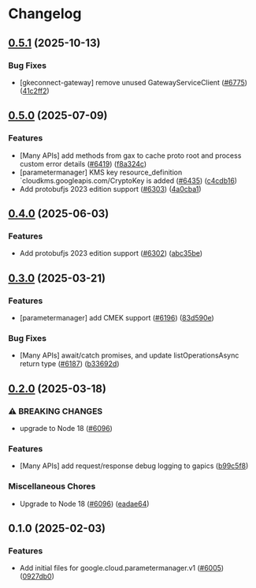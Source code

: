 # Changelog

## [0.5.1](https://github.com/googleapis/google-cloud-node/compare/parametermanager-v0.5.0...parametermanager-v0.5.1) (2025-10-13)


### Bug Fixes

* [gkeconnect-gateway] remove unused GatewayServiceClient ([#6775](https://github.com/googleapis/google-cloud-node/issues/6775)) ([41c2ff2](https://github.com/googleapis/google-cloud-node/commit/41c2ff2851b5fdadabf4f9bd3500167c34b32ff7))

## [0.5.0](https://github.com/googleapis/google-cloud-node/compare/parametermanager-v0.4.0...parametermanager-v0.5.0) (2025-07-09)


### Features

* [Many APIs] add methods from gax to cache proto root and process custom error details ([#6419](https://github.com/googleapis/google-cloud-node/issues/6419)) ([f8a324c](https://github.com/googleapis/google-cloud-node/commit/f8a324ca5c3bc0f730e4ed67d9407c44f2414936))
* [parametermanager] KMS key resource_definition `cloudkms.googleapis.com/CryptoKey is added ([#6435](https://github.com/googleapis/google-cloud-node/issues/6435)) ([c4cdb16](https://github.com/googleapis/google-cloud-node/commit/c4cdb16b7d31a37e52c94b9d387893f0592cc19f))
* Add protobufjs 2023 edition support ([#6303](https://github.com/googleapis/google-cloud-node/issues/6303)) ([4a0cba1](https://github.com/googleapis/google-cloud-node/commit/4a0cba1e41a9aeb9c15ad31487ef013c8277cfef))

## [0.4.0](https://github.com/googleapis/google-cloud-node/compare/parametermanager-v0.3.0...parametermanager-v0.4.0) (2025-06-03)


### Features

* Add protobufjs 2023 edition support ([#6302](https://github.com/googleapis/google-cloud-node/issues/6302)) ([abc35be](https://github.com/googleapis/google-cloud-node/commit/abc35be4817709467e6c6b2a12ac4e749ffed72d))

## [0.3.0](https://github.com/googleapis/google-cloud-node/compare/parametermanager-v0.2.0...parametermanager-v0.3.0) (2025-03-21)


### Features

* [parametermanager] add CMEK support ([#6196](https://github.com/googleapis/google-cloud-node/issues/6196)) ([83d590e](https://github.com/googleapis/google-cloud-node/commit/83d590ec19b702c63850edccac9bc7a4a51f2c8d))


### Bug Fixes

* [Many APIs] await/catch promises, and update listOperationsAsync return type ([#6187](https://github.com/googleapis/google-cloud-node/issues/6187)) ([b33692d](https://github.com/googleapis/google-cloud-node/commit/b33692d64bd42b99f37d0f919f2b0c06a673ab7f))

## [0.2.0](https://github.com/googleapis/google-cloud-node/compare/parametermanager-v0.1.0...parametermanager-v0.2.0) (2025-03-18)


### ⚠ BREAKING CHANGES

* upgrade to Node 18 ([#6096](https://github.com/googleapis/google-cloud-node/issues/6096))

### Features

* [Many APIs] add request/response debug logging to gapics ([b99c5f8](https://github.com/googleapis/google-cloud-node/commit/b99c5f8269a8401c72e9c913971c7e90467209e2))


### Miscellaneous Chores

* Upgrade to Node 18 ([#6096](https://github.com/googleapis/google-cloud-node/issues/6096)) ([eadae64](https://github.com/googleapis/google-cloud-node/commit/eadae64d54e07aa2c65097ea52e65008d4e87436))

## 0.1.0 (2025-02-03)


### Features

* Add initial files for google.cloud.parametermanager.v1 ([#6005](https://github.com/googleapis/google-cloud-node/issues/6005)) ([0927db0](https://github.com/googleapis/google-cloud-node/commit/0927db07d23a5d4ff619dc73acfb92a271aaf044))
